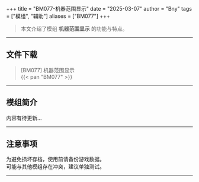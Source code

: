 +++
title = "BM077-机器范围显示"
date = "2025-03-07"
author = "Bny"
tags = ["模组", "辅助"]
aliases = ["BM077"]
+++

> 本文介绍了模组 **机器范围显示** 的功能与特点。

---

## 文件下载

> [BM077] 机器范围显示  
{{< pan "BM077" >}}  

---

## 模组简介

>  
内容有待更新...  

---

## 注意事项

>  
为避免损坏存档，使用前请备份游戏数据。  
可能与其他模组存在冲突，建议单独测试。  

---

